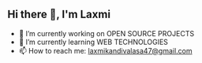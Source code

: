 ## Hi there 👋, I'm Laxmi
- 🔭 I’m currently working on OPEN SOURCE PROJECTS
- 🌱 I’m currently learning WEB TECHNOLOGIES
- 📫 How to reach me: laxmikandivalasa47@gmail.com

